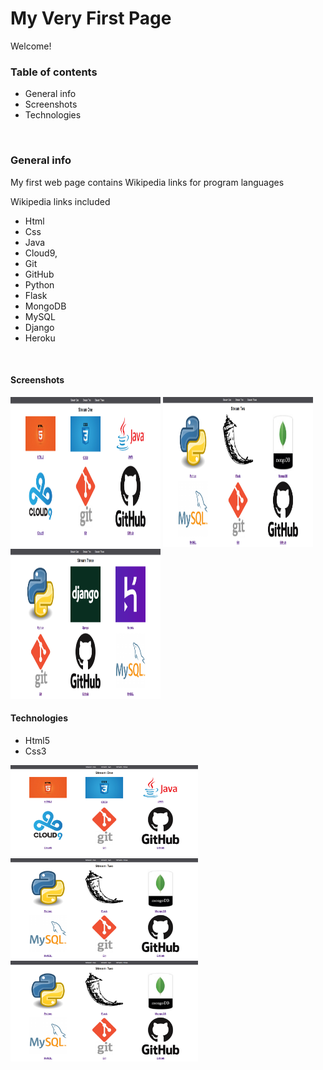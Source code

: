 # My Very First Page

Welcome!



### Table of contents
- General info
- Screenshots
- Technologies
 </br>

### General info

My first web page contains Wikipedia links for program languages

Wikipedia links included
- Html 
- Css
- Java
- Cloud9,
- Git
- GitHub
- Python
- Flask
- MongoDB
- MySQL
- Django
- Heroku

</br>

#### Screenshots

<img src="images\Screenshot1.png" height="240px" width="240px">
<img src="images\Screenshot2.png" height="240px" width="240px">
<img src="images\Screenshot3.png" height="240px" width="240px">


#### Technologies
- Html5
- Css3
 <img src="https://github.com/sWrAAb/My_first_website/blob/master/Images/Screenshot1.png" width="300px">
 <img src="https://github.com/sWrAAb/My_first_website/blob/master/Images/Screenshot2.png" width="300px">
 <img src="https://github.com/sWrAAb/My_first_website/blob/master/Images/Screenshot2.png" width="300px">
